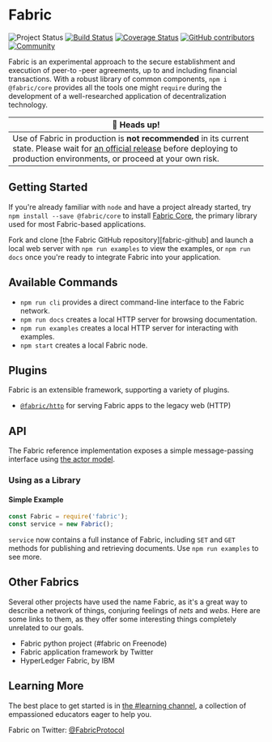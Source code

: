 # Fabric
![Project Status](https://img.shields.io/badge/status-experimental-rainbow.svg?style=flat-square)
[![Build Status](https://img.shields.io/travis/FabricLabs/fabric.svg?branch=master&style=flat-square)](https://travis-ci.org/FabricLabs/fabric)
[![Coverage Status](https://img.shields.io/codecov/c/github/FabricLabs/fabric.svg?style=flat-square)](https://codecov.io/gh/FabricLabs/fabric)
[![GitHub contributors](https://img.shields.io/github/contributors/FabricLabs/fabric.svg?style=flat-square)](https://github.com/FabricLabs/fabric/graphs/contributors)
[![Community](https://img.shields.io/matrix/hub:fabric.pub.svg?style=flat-square)](https://chat.fabric.pub)

Fabric is an experimental approach to the secure establishment and execution of
peer-to -peer agreements, up to and including financial transactions.  With a
robust library of common components, `npm i @fabric/core` provides all the tools
one might `require` during the development of a well-researched application of
decentralization technology.

| 🚨 Heads up! |
|--------------|
| Use of Fabric in production is **not recommended** in its current state.  Please wait for [an official release][releases] before deploying to production environments, or proceed at your own risk. |

## Getting Started
If you're already familiar with `node` and have a project already started, try
`npm install --save @fabric/core` to install [Fabric Core](https://fabric.pub),
the primary library used for most Fabric-based applications.

Fork and clone [the Fabric GitHub repository][fabric-github] and launch a local
web server with `npm run examples` to view the examples, or `npm run docs` once
you're ready to integrate Fabric into your application.

## Available Commands
- `npm run cli` provides a direct command-line interface to the Fabric network.
- `npm run docs` creates a local HTTP server for browsing documentation.
- `npm run examples` creates a local HTTP server for interacting with examples.
- `npm start` creates a local Fabric node.

## Plugins
Fabric is an extensible framework, supporting a variety of plugins.

- [`@fabric/http`][http-plugin] for serving Fabric apps to the legacy web (HTTP)

## API
The Fabric reference implementation exposes a simple message-passing interface
using [the actor model][actor-model].

### Using as a Library
#### Simple Example
```js
const Fabric = require('fabric');
const service = new Fabric();
```

`service` now contains a full instance of Fabric, including `SET` and `GET`
methods for publishing and retrieving documents.  Use `npm run examples` to see
more.

## Other Fabrics
Several other projects have used the name Fabric, as it's a great way to
describe a network of things, conjuring feelings of _nets_ and _webs_.  Here are
some links to them, as they offer some interesting things completely unrelated
to our goals.

- Fabric python project (#fabric on Freenode)
- Fabric application framework by Twitter
- HyperLedger Fabric, by IBM

## Learning More
The best place to get started is in [the #learning channel][learning], a
collection of empassioned educators eager to help you.

Fabric on Twitter: [@FabricProtocol][twitter]

[http-plugin]: https://github.com/FabricLabs/web

[learning]: https://maki.io/topics/learning
[development]: https://maki.io/topics/development

[everything-is-broken]: https://medium.com/message/everything-is-broken-81e5f33a24e1
[coordination]: https://i.imgur.com/Ki3fbTh.gif
[bitcoin-donations]: bitcoin:3CHGLadfbcKrM1sS5uYtASaq75VAuMSMpb
[bitcoin-donations-image]: https://fabric.pub/assets/3CHGLadfbcKrM1sS5uYtASaq75VAuMSMpb.png
[twitter]: https://twitter.com/FabricProtocol
[join]: https://maki.io/community
[actor-model]: http://hdl.handle.net/1721.1/6935
[specification]: https://dev.fabric.pub/snippets/specification.html
[releases]: https://github.com/FabricLabs/fabric/releases
